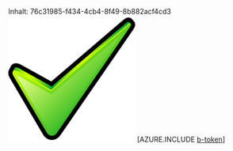 Inhalt: 76c31985-f434-4cb4-8f49-8b882acf4cd3![Bild](d4c0fcb9-fc68-4aea-a95d-c574a0b1de5b.png)
[AZURE.INCLUDE [b-token](c518ee98-e723-4da4-a329-f66a57d15cab.md)]
